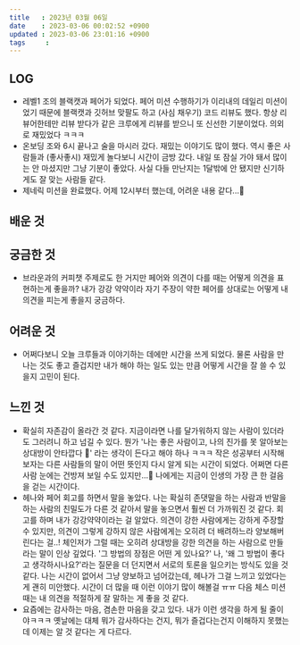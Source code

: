 ```yaml
---
title   : 2023년 03월 06일
date    : 2023-03-06 00:02:52 +0900
updated : 2023-03-06 23:01:16 +0900
tags     : 
---
```

## LOG
- 레벨1 조의 블랙캣과 페어가 되었다. 페어 미션 수행하기가 이리내의 데일리 미션이었기 때문에 블랙캣과 깃허브 맞팔도 하고 (사심 채우기) 코드 리뷰도 했다. 항상 리뷰어한테만 리뷰 받다가 같은 크루에게 리뷰를 받으니 또 신선한 기분이었다. 의외로 재밌었다 ㅋㅋㅋ
- 온보딩 조와 6시 끝나고 술을 마시러 갔다. 재밌는 이야기도 많이 했다. 역시 좋은 사람들과 (좋사좋시) 재밌게 놀다보니 시간이 금방 갔다. 내일 또 잠실 가야 돼서 많이는 안 마셨지만 그냥 기분이 좋았다. 사실 다들 만난지는 1달밖에 안 됐지만 신기하게도 잘 맞는 사람들 같다.
- 제네릭 미션을 완료했다. 어제 12시부터 했는데, 어려운 내용 같다...🥺

## 배운 것

## 궁금한 것
- 브라운과의 커피챗 주제로도 한 거지만 페어와 의견이 다를 때는 어떻게 의견을 표현하는게 좋을까? 내가 강강 약약이라 자기 주장이 약한 페어를 상대로는 어떻게 내 의견을 피는게 좋을지 궁금하다.

## 어려운 것
- 어쩌다보니 오늘 크루들과 이야기하는 데에만 시간을 쓰게 되었다. 물론 사람을 만나는 것도 좋고 즐겁지만 내가 해야 하는 일도 있는 만큼 어떻게 시간을 잘 쓸 수 있을지 고민이 된다.

## 느낀 것
- 확실히 자존감이 올라간 것 같다. 지금이라면 나를 달가워하지 않는 사람이 있더라도 그러려니 하고 넘길 수 있다. 뭔가 '나는 좋은 사람이고, 나의 진가를 못 알아보는 상대방이 안타깝다 🙂' 라는 생각이 든다고 해야 하나 ㅋㅋㅋ 작은 성공부터 시작해보자는 다른 사람들의 말이 어떤 뜻인지 다시 알게 되는 시간이 되었다. 어쩌면 다른 사람 눈에는 건방져 보일 수도 있지만...🥺 나에게는 지금이 인생의 가장 큰 한 걸음을 걷는 시간이다.
- 헤나와 페어 회고를 하면서 말을 놓았다. 나는 확실히 존댓말을 하는 사람과 반말을 하는 사람의 친밀도가 다른 것 같아서 말을 놓으면서 훨씬 더 가까워진 것 같다. 회고를 하며 내가 강강약약이라는 걸 알았다. 의견이 강한 사람에게는 강하게 주장할 수 있지만, 의견이 그렇게 강하지 않은 사람에게는 오히려 더 배려하느라 양보해버린다는 걸..! 체인저가 그럴 때는 오히려 상대방을 강한 의견을 하는 사람으로 만들라는 말이 인상 깊었다. '그 방법의 장점은 어떤 게 있나요?' 나, '왜 그 방법이 좋다고 생각하시나요?'라는 질문을 더 던지면서 서로의 토론을 일으키는 방식도 있을 것 같다. 나는 시간이 없어서 그냥 양보하고 넘어갔는데, 헤나가 그걸 느끼고 있었다는 게 괜히 미안했다. 시간이 더 많을 때 이런 이야기 많이 해볼걸 ㅠㅠ 다음 체스 미션 때는 내 의견을 적절하게 잘 말하는 게 좋을 것 같다.
- 요즘에는 감사하는 마음, 겸손한 마음을 갖고 있다. 내가 이런 생각을 하게 될 줄이야ㅋㅋㅋ 옛날에는 대체 뭐가 감사하다는 건지, 뭐가 즐겁다는건지 이해하지 못했는데 이제는 알 것 같다는 게 다르다.
